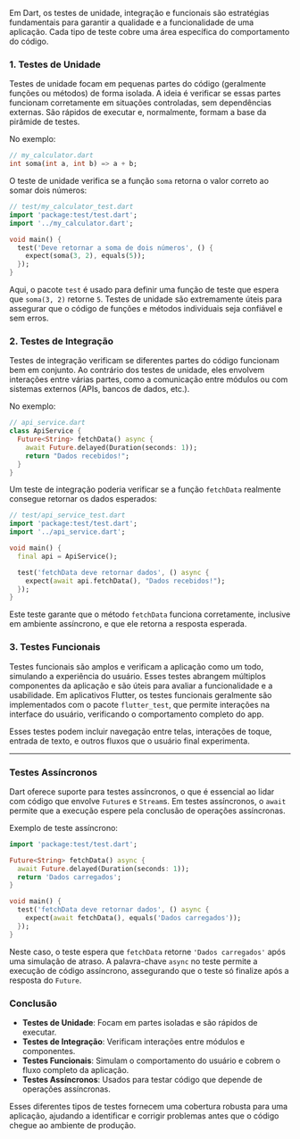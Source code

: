 Em Dart, os testes de unidade, integração e funcionais são estratégias fundamentais para garantir a qualidade e a funcionalidade de uma aplicação. Cada tipo de teste cobre uma área específica do comportamento do código.

### 1. Testes de Unidade

Testes de unidade focam em pequenas partes do código (geralmente funções ou métodos) de forma isolada. A ideia é verificar se essas partes funcionam corretamente em situações controladas, sem dependências externas. São rápidos de executar e, normalmente, formam a base da pirâmide de testes.

No exemplo:

```dart
// my_calculator.dart
int soma(int a, int b) => a + b;
```

O teste de unidade verifica se a função `soma` retorna o valor correto ao somar dois números:

```dart
// test/my_calculator_test.dart
import 'package:test/test.dart';
import '../my_calculator.dart';

void main() {
  test('Deve retornar a soma de dois números', () {
    expect(soma(3, 2), equals(5));
  });
}
```

Aqui, o pacote `test` é usado para definir uma função de teste que espera que `soma(3, 2)` retorne `5`. Testes de unidade são extremamente úteis para assegurar que o código de funções e métodos individuais seja confiável e sem erros.

### 2. Testes de Integração

Testes de integração verificam se diferentes partes do código funcionam bem em conjunto. Ao contrário dos testes de unidade, eles envolvem interações entre várias partes, como a comunicação entre módulos ou com sistemas externos (APIs, bancos de dados, etc.).

No exemplo:

```dart
// api_service.dart
class ApiService {
  Future<String> fetchData() async {
    await Future.delayed(Duration(seconds: 1));
    return "Dados recebidos!";
  }
}
```

Um teste de integração poderia verificar se a função `fetchData` realmente consegue retornar os dados esperados:

```dart
// test/api_service_test.dart
import 'package:test/test.dart';
import '../api_service.dart';

void main() {
  final api = ApiService();

  test('fetchData deve retornar dados', () async {
    expect(await api.fetchData(), "Dados recebidos!");
  });
}
```

Este teste garante que o método `fetchData` funciona corretamente, inclusive em ambiente assíncrono, e que ele retorna a resposta esperada.

### 3. Testes Funcionais

Testes funcionais são amplos e verificam a aplicação como um todo, simulando a experiência do usuário. Esses testes abrangem múltiplos componentes da aplicação e são úteis para avaliar a funcionalidade e a usabilidade. Em aplicativos Flutter, os testes funcionais geralmente são implementados com o pacote `flutter_test`, que permite interações na interface do usuário, verificando o comportamento completo do app.

Esses testes podem incluir navegação entre telas, interações de toque, entrada de texto, e outros fluxos que o usuário final experimenta.

---

### Testes Assíncronos

Dart oferece suporte para testes assíncronos, o que é essencial ao lidar com código que envolve `Future`s e `Stream`s. Em testes assíncronos, o `await` permite que a execução espere pela conclusão de operações assíncronas.

Exemplo de teste assíncrono:

```dart
import 'package:test/test.dart';

Future<String> fetchData() async {
  await Future.delayed(Duration(seconds: 1));
  return 'Dados carregados';
}

void main() {
  test('fetchData deve retornar dados', () async {
    expect(await fetchData(), equals('Dados carregados'));
  });
}
```

Neste caso, o teste espera que `fetchData` retorne `'Dados carregados'` após uma simulação de atraso. A palavra-chave `async` no teste permite a execução de código assíncrono, assegurando que o teste só finalize após a resposta do `Future`.

### Conclusão

- **Testes de Unidade**: Focam em partes isoladas e são rápidos de executar.
- **Testes de Integração**: Verificam interações entre módulos e componentes.
- **Testes Funcionais**: Simulam o comportamento do usuário e cobrem o fluxo completo da aplicação.
- **Testes Assíncronos**: Usados para testar código que depende de operações assíncronas.

Esses diferentes tipos de testes fornecem uma cobertura robusta para uma aplicação, ajudando a identificar e corrigir problemas antes que o código chegue ao ambiente de produção.
